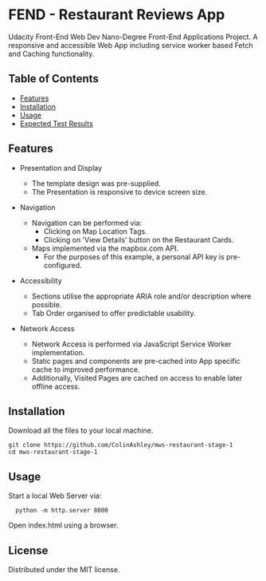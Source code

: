 # FEND - Restaurant Reviews App

Udacity Front-End Web Dev Nano-Degree Front-End Applications Project.
A responsive and accessible Web App including service worker based Fetch and Caching functionality.

## Table of Contents

* [Features](#features)
* [Installation](#installation)
* [Usage](#usage)
* [Expected Test Results](#expected-results)

## Features

- Presentation and Display
  - The template design was pre-supplied.
  - The Presentation is responsive to device screen size.


- Navigation
  - Navigation can be performed via:
    - Clicking on Map Location Tags.
    - Clicking on 'View Details' button on the Restaurant Cards.
  - Maps implemented via the mapbox.com API.
    - For the purposes of this example, a personal API key is pre-configured.


- Accessibility
  - Sections utilise the appropriate ARIA role and/or description where possible.
  - Tab Order organised to offer predictable usability.


- Network Access
  - Network Access is performed via JavaScript Service Worker implementation.
  - Static pages and components are pre-cached into App specific cache to improved performance.
  - Additionally, Visited Pages are cached on access to enable later offline access.


## Installation

Download all the files to your local machine.
```
git clone https://github.com/ColinAshley/mws-restaurant-stage-1
cd mws-restaurant-stage-1
```
## Usage

Start a local Web Server via:
```
  python -m http.server 8000
```
Open index.html using a browser.

## License

Distributed under the MIT license.
